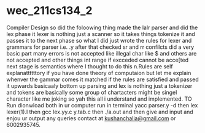 # wec_211cs134_2
Compiler Design
so did the foloowing thing made the lalr parser and did the lex phase it lexer is nothing just a scanner so it takes things tokenize it and passes it to the next phase so what I did just wrote the rules for lexer and grammars for parser i.e. .y 
after that checked sr and rr confilcts did a very basic part many errors is not accepted like illegal char like $ and others are not accepted and other things int range if excceded cannot be acce[ted next stage is semantics where I thought to do this 
n.Rules are self explanattttttory if you have done theory of computaion but let me explain whenver the gammar comes it matched if the rules are satisfied and passed it upwards basicaaly bottom up parsing and lex is nothing just a tokenizer and tokens are basically some group of chartacters  might be singel character like me 
joking so yah this all i understand and implemented.
TO Run dionwload both in ur computer run in terminal yacc parser.y -d then lex lexer(1).l then gcc lex.yy.c y.tab.c then ./a.out and then give and input and enjou ur output 
any queries contact at kushanchalia@gmail.com or 6002935745.
